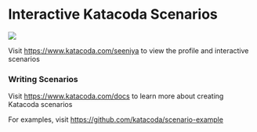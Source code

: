 # Interactive Katacoda Scenarios

[![](http://shields.katacoda.com/katacoda/seeniya/count.svg)](https://www.katacoda.com/seeniya "Get your profile on Katacoda.com")

Visit https://www.katacoda.com/seeniya to view the profile and interactive scenarios

### Writing Scenarios
Visit https://www.katacoda.com/docs to learn more about creating Katacoda scenarios

For examples, visit https://github.com/katacoda/scenario-example
